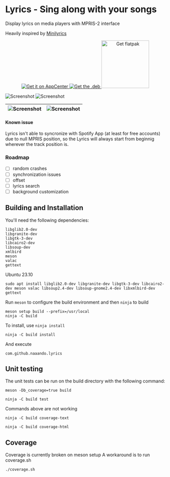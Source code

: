# Lyrics - Sing along with your songs
Display lyrics on media players with MPRIS-2 interface

Heavily inspired by [Minilyrics](https://www.crintsoft.com/minilyrics/)

<p align=center>
    <a href='https://appcenter.elementary.io/com.github.naaando.lyrics/'>
        <img alt='Get it on AppCenter' src='https://appcenter.elementary.io/badge.svg'/>
    </a>
    <a href='https://github.com/naaando/lyrics/releases'>
        <img alt='Get the .deb' src='https://robertsanseries.github.io/ciano/img/badge.svg'/>
    </a>
    <a href='https://flathub.org/apps/details/com.github.naaando.lyrics'>
        <img alt='Get flatpak' width=150 src='https://flathub.org/assets/badges/flathub-badge-en.png'/>
    </a>
</p>

![Screenshot](data/screenshot-dark.png)
![Screenshot](data/screenshot.png)

|    ![Screenshot](data/screenshot-inactive.png)        |      ![Screenshot](data/screenshot-dark-inactive.png)      |
| -------------------------------------------- | ------------------------------------------------- |

#### Known issue
Lyrics isn't able to syncronize with Spotify App (at least for free accounts) due to null MPRIS position, so the Lyrics will always start from beginnig wherever the track position is.

### Roadmap

- [ ] random crashes
- [ ] synchronization issues
- [ ] offset
- [ ] lyrics search
- [ ] background customization

## Building and Installation

You'll need the following dependencies:

    libglib2.0-dev
    libgranite-dev
    libgtk-3-dev
    libcairo2-dev
    libsoup-dev
    xmlbird
    meson
    valac
    gettext


Ubuntu 23.10

```shell
sudo apt install libglib2.0-dev libgranite-dev libgtk-3-dev libcairo2-dev meson valac libsoup2.4-dev libsoup-gnome2.4-dev libxmlbird-dev gettext
```

Run `meson` to configure the build environment and then `ninja` to build

    meson setup build --prefix=/usr/local
    ninja -C build

To install, use `ninja install`

    ninja -C build install

And execute

  `com.github.naaando.lyrics`

## Unit testing

The unit tests can be run on the build directory with the following command:

    meson -Db_coverage=true build

    ninja -C build test

Commands above are not working

    ninja -C build coverage-text

    ninja -C build coverage-html

## Coverage

Coverage is currently broken on meson setup
A workaround is to run coverage.sh

    ./coverage.sh
